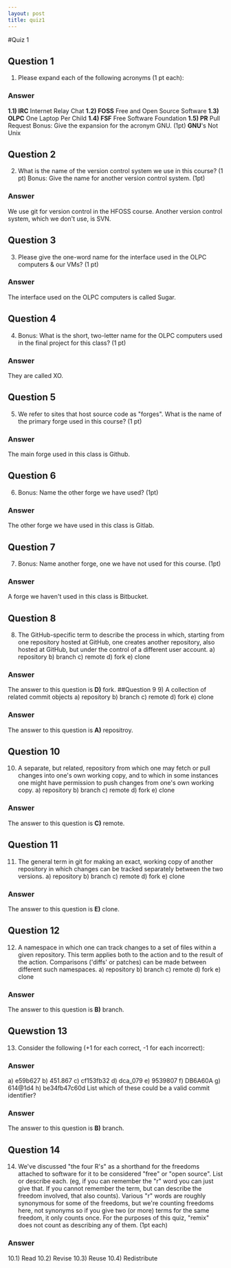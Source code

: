 ```yaml
---
layout: post
title: quiz1
---
```

#Quiz 1
## Question 1
1) Please expand each of the following acronyms (1 pt each):
### Answer
**1.1) IRC** Internet Relay Chat
**1.2) FOSS** Free and Open Source Software
**1.3) OLPC** One Laptop Per Child
**1.4) FSF** Free Software Foundation
**1.5) PR** Pull Request
Bonus: Give the expansion for the acronym GNU. (1pt)
**GNU**'s Not Unix
## Question 2
2) What is the name of the version control system we use in this course? (1 pt)
Bonus: Give the name for another version control system. (1pt)
### Answer
We use git for version control in the HFOSS course. Another version control system, which we don't use, is SVN.
## Question 3
3) Please give the one-word name for the interface used in the OLPC computers & our VMs? (1 pt)
### Answer
The interface used on the OLPC computers is called Sugar.
## Question 4
4) Bonus: What is the short, two-letter name for the OLPC computers used in the final project for this class? (1 pt)
### Answer
They are called XO.
## Question 5
5) We refer to sites that host source code as "forges". What is the name of the primary forge used in this course? (1 pt)
### Answer
The main forge used in this class is Github.
## Question 6
6) Bonus: Name the other forge we have used? (1pt)
### Answer
The other forge we have used in this class is Gitlab.
## Question 7
7) Bonus: Name another forge, one we have not used for this course. (1pt)
### Answer
A forge we haven't used in this class is Bitbucket.
## Question 8
8) The GitHub-specific term to describe the process in which, starting from one repository hosted at GitHub, one creates another repository, also hosted at GitHub, but under the control of a different user account.
a) repository b) branch c) remote d) fork e) clone
### Answer
The answer to this question is **D)** fork.
##Question 9
9) A collection of related commit objects
a) repository b) branch c) remote d) fork e) clone
### Answer
The answer to this question is **A)** repositroy.
## Question 10
10) A separate, but related, repository from which one may fetch or pull changes into one's own working copy, and to which in some instances one might have permission to push changes from one's own working copy.
a) repository b) branch c) remote d) fork e) clone
### Answer
The answer to this question is **C)** remote.
## Question 11
11) The general term in git for making an exact, working copy of another repository in which changes can be tracked separately between the two versions.
a) repository b) branch c) remote d) fork e) clone
### Answer
The answer to this question is **E)** clone.
## Question 12
12) A namespace in which one can track changes to a set of files within a given repository. This term applies both to the action and to the result of the action. Comparisons ('diffs' or patches) can be made between different such namespaces.
a) repository b) branch c) remote d) fork e) clone
### Answer
The answer to this question is **B)** branch.
## Quewstion 13
13) Consider the following (+1 for each correct, -1 for each incorrect):
### Answer
a) e59b627
b) 451.867
c) cf153fb32
d) dca_079
e) 9539807
f) DB6A60A
g) 614@1d4
h) be34fb47c60d
List which of these could be a valid commit identifier?
### Answer
The answer to this question is **B)** branch.
## Question 14
14) We've discussed "the four R's" as a shorthand for the freedoms attached to software for it to be considered "free" or "open source". List or describe each. (eg, if you can remember the "r" word you can just give that. If you cannot remember the term, but can describe the freedom involved, that also counts). Various "r" words are roughly synonymous for some of the freedoms, but we're counting freedoms here, not synonyms so if you give two (or more) terms for the same freedom, it only counts once. For the purposes of this quiz, "remix" does not count as describing any of them. (1pt each)
### Answer
10.1) Read
10.2) Revise 
10.3) Reuse
10.4) Redistribute